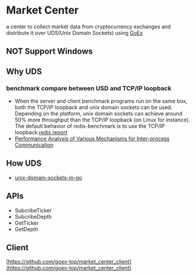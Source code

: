 # Market Center
a center to collect market data from cryptocurrency exchanges and distribute it over UDS(Unix Domain Sockets) using [GoEx](https://github.com/nntaoli-project/GoEx)

## NOT Support Windows


## Why UDS
### benchmark compare between USD and TCP/IP loopback

* When the server and client benchmark programs run on the same box, both the TCP/IP loopback and unix domain sockets can be used. Depending on the platform, unix domain sockets can achieve around 50% more throughput than the TCP/IP loopback (on Linux for instance). The default behavior of redis-benchmark is to use the TCP/IP loopback.[redis report](https://redis.io/topics/benchmarks)
* [Performance Analysis of Various Mechanisms
for Inter-process Communication
](http://osnet.cs.binghamton.edu/publications/TR-20070820.pdf)

## How UDS
* [unix-domain-sockets-in-go](https://eli.thegreenplace.net/2019/unix-domain-sockets-in-go/)

## APIs

* SubcribeTicker
* SubcribeDepth
* GetTicker
* GetDepth

## Client

[https://github.com/goex-top/market_center_client](https://github.com/goex-top/market_center_client)
